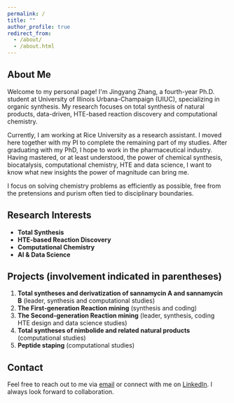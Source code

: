 ```yaml
---
permalink: /
title: ""
author_profile: true
redirect_from: 
  - /about/
  - /about.html
---
```

## About Me
Welcome to my personal page! I'm Jingyang Zhang, a fourth-year Ph.D. student at University of Illinois Urbana-Champaign (UIUC), specializing in organic synthesis. My research focuses on total synthesis of natural products, data-driven, HTE-based reaction discovery and computational chemistry.  

Currently, I am working at Rice University as a research assistant. I moved here together with my PI to complete the remaining part of my studies. After graduating with my PhD, I hope to work in the pharmaceutical industry. Having mastered, or at least understood, the power of chemical synthesis, biocatalysis, computational chemistry, HTE and data science, I want to know what new  insights the power of magnitude can bring me.

I focus on solving chemistry problems as efficiently as possible, free from the pretensions and purism often tied to disciplinary boundaries.

## Research Interests
- **Total Synthesis**
- **HTE-based Reaction Discovery**
- **Computational Chemistry**
- **AI & Data Science**

## Projects (involvement indicated in parentheses)
1. **Total syntheses and derivatization of sannamycin A and sannamycin B** (leader, synthesis and computational studies)
2. **The First-generation Reaction mining** (synthesis and coding)
3. **The Second-generation Reaction mining** (leader, synthesis, coding HTE design and data science studies)
4. **Total syntheses of nimbolide and related natural products** (computational studies)
5. **Peptide staping** (computational studies)

## Contact
Feel free to reach out to me via [email](mailto:jz111@illinois.edu) or connect with me on [LinkedIn](https://www.linkedin.com/in/jingyangzhang-chem/). I always look forward to collaboration.
